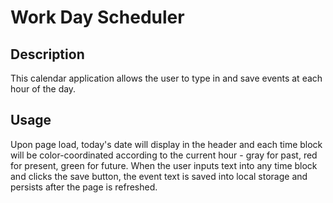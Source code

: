 # Work Day Scheduler

## Description

This calendar application allows the user to type in and save events at each hour of the day.

## Usage

Upon page load, today's date will display in the header and each time block will be color-coordinated according to the current hour - gray for past, red for present, green for future. When the user inputs text into any time block and clicks the save button, the event text is saved into local storage and persists after the page is refreshed.


